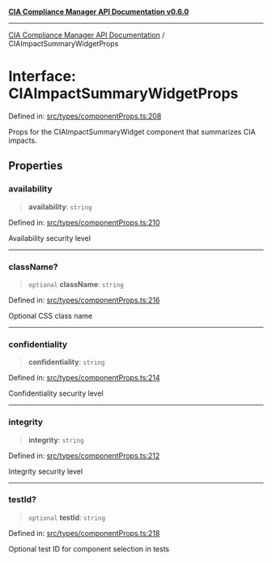 [**CIA Compliance Manager API Documentation v0.6.0**](../README.md)

***

[CIA Compliance Manager API Documentation](../globals.md) / CIAImpactSummaryWidgetProps

# Interface: CIAImpactSummaryWidgetProps

Defined in: [src/types/componentProps.ts:208](https://github.com/Hack23/cia-compliance-manager/blob/main/src/types/componentProps.ts#L208)

Props for the CIAImpactSummaryWidget component that summarizes CIA impacts.

## Properties

### availability

> **availability**: `string`

Defined in: [src/types/componentProps.ts:210](https://github.com/Hack23/cia-compliance-manager/blob/main/src/types/componentProps.ts#L210)

Availability security level

***

### className?

> `optional` **className**: `string`

Defined in: [src/types/componentProps.ts:216](https://github.com/Hack23/cia-compliance-manager/blob/main/src/types/componentProps.ts#L216)

Optional CSS class name

***

### confidentiality

> **confidentiality**: `string`

Defined in: [src/types/componentProps.ts:214](https://github.com/Hack23/cia-compliance-manager/blob/main/src/types/componentProps.ts#L214)

Confidentiality security level

***

### integrity

> **integrity**: `string`

Defined in: [src/types/componentProps.ts:212](https://github.com/Hack23/cia-compliance-manager/blob/main/src/types/componentProps.ts#L212)

Integrity security level

***

### testId?

> `optional` **testId**: `string`

Defined in: [src/types/componentProps.ts:218](https://github.com/Hack23/cia-compliance-manager/blob/main/src/types/componentProps.ts#L218)

Optional test ID for component selection in tests
